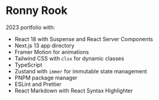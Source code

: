 # Ronny Rook

2023 portfolio with:

- React 18 with Suspense and React Server Components
- Next.js 13 app directory
- Framer Motion for animations
- Tailwind CSS with `clsx` for dynamic classes
- TypeScript
- Zustand with `immer` for immutable state management
- PNPM package manager
- ESLint and Prettier
- React Markdown with React Syntax Highlighter

